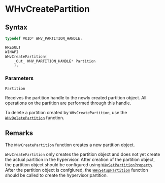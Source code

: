 # WHvCreatePartition

## Syntax

```C
typedef VOID* WHV_PARTITION_HANDLE;

HRESULT
WINAPI
WHvCreatePartition(
    _Out_ WHV_PARTITION_HANDLE* Partition
    );
```

### Parameters

`Partition`

Receives the partition handle to the newly created partition object. All operations on the partition are performed through this handle.

To delete a partition created by `WHvCreatePartition`, use the [`WHvDeletePartition`](WhvDeletePartition.md) function.
  

## Remarks

The `WHvCreatePartition` function creates a new partition object.

`WHvCreatePartition` only creates the partition object and does not yet create the actual partition in the hypervisor. After creation of the partition object, the partition object should be configured using [`WHvSetPartitionProperty`](WHvSetPartitionProperty.md). After the partition object is confgiured, the [`WHvSetupPartition`](WhvSetupPartition.md) function should be called to create the hypervisor partition.
